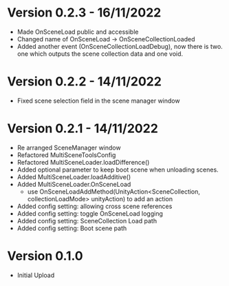 # Version 0.2.3  -  16/11/2022

- Made OnSceneLoad public and accessible 
- Changed name of OnSceneLoad -> OnSceneCollectionLoaded
- Added another event (OnSceneCollectionLoadDebug), now there is two. one which outputs the scene collection data and one void.

# Version 0.2.2  -  14/11/2022

- Fixed scene selection field in the scene manager window 

# Version 0.2.1  -  14/11/2022

- Re arranged SceneManager window
- Refactored MultiSceneToolsConfig
- Refactored MultiSceneLoader.loadDifference()
- Added optional parameter to keep boot scene when unloading scenes.
- Added MultiSceneLoader.loadAdditive()
- Added MultiSceneLoader.OnSceneLoad
    - use OnSceneLoadAddMethod(UnityAction<SceneCollection, collectionLoadMode> unityAction) to add an action
- Added config setting: allowing cross scene references
- Added config setting: toggle OnSceneLoad logging
- Added config setting: SceneCollection Load path
- Added config setting: Boot scene path

# Version 0.1.0

- Initial Upload
